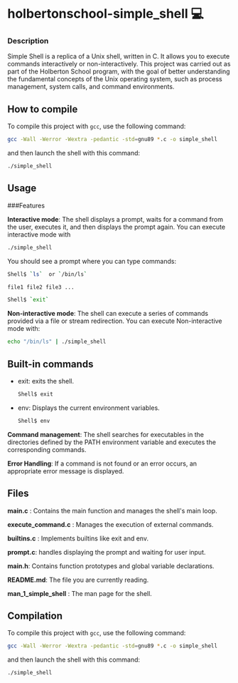 # holbertonschool-simple_shell 💻

### Description
Simple Shell is a replica of a Unix shell, written in C. It allows you to execute commands interactively or non-interactively. This project was carried out as part of the Holberton School program, with the goal of better understanding the fundamental concepts of the Unix operating system, such as process management, system calls, and command environments.

## How to compile

To compile this project with `gcc`, use the following command:
   ```bash
   gcc -Wall -Werror -Wextra -pedantic -std=gnu89 *.c -o simple_shell
   ```
and then launch the shell with this command:
```bash
./simple_shell
```

## Usage
###Features

**Interactive mode**: The shell displays a prompt, waits for a command from the user, executes it, and then displays the prompt again. You can execute interactive mode with
```bash
./simple_shell 
```

You should see a prompt where you can type commands:
```bash
Shell$ `ls`  or `/bin/ls`

file1 file2 file3 ...

Shell$ `exit`
```

**Non-interactive mode**: The shell can execute a series of commands provided via a file or stream redirection. You can execute Non-interactive mode with:
```bash
echo "/bin/ls" | ./simple_shell
```

## Built-in commands

 + exit: exits the shell.
   ```bash
   Shell$ exit
   ```
   
 + env: Displays the current environment variables.
   ```bash
   Shell$ env
   ```

**Command management**: The shell searches for executables in the directories defined by the PATH environment variable and executes the corresponding commands.

**Error Handling**: If a command is not found or an error occurs, an appropriate error message is displayed.

## Files

**main.c** : Contains the main function and manages the shell's main loop.

**execute_command.c** : Manages the execution of external commands.

**builtins.c** : Implements builtins like exit and env.

**prompt.c**: handles displaying the prompt and waiting for user input.

**main.h**: Contains function prototypes and global variable declarations.

**README.md**: The file you are currently reading.

**man_1_simple_shell** : The man page for the shell.

## Compilation
To compile this project with `gcc`, use the following command:
   ```bash
   gcc -Wall -Werror -Wextra -pedantic -std=gnu89 *.c -o simple_shell
   ```
and then launch the shell with this command:
```bash
./simple_shell
```

